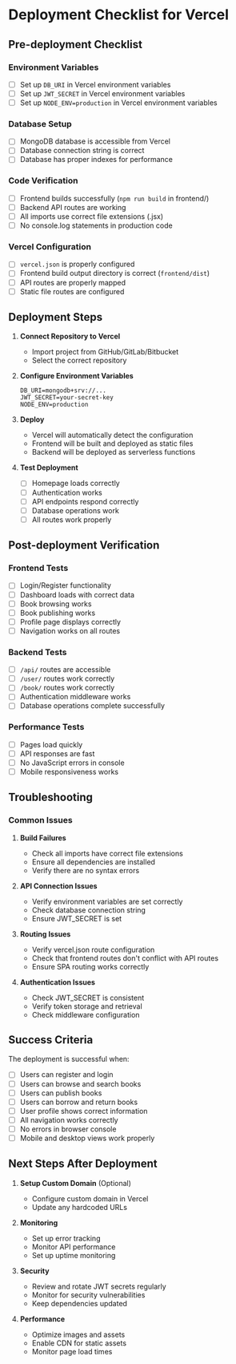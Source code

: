 # Deployment Checklist for Vercel

## Pre-deployment Checklist

### Environment Variables
- [ ] Set up `DB_URI` in Vercel environment variables
- [ ] Set up `JWT_SECRET` in Vercel environment variables  
- [ ] Set up `NODE_ENV=production` in Vercel environment variables

### Database Setup
- [ ] MongoDB database is accessible from Vercel
- [ ] Database connection string is correct
- [ ] Database has proper indexes for performance

### Code Verification
- [ ] Frontend builds successfully (`npm run build` in frontend/)
- [ ] Backend API routes are working
- [ ] All imports use correct file extensions (.jsx)
- [ ] No console.log statements in production code

### Vercel Configuration
- [ ] `vercel.json` is properly configured
- [ ] Frontend build output directory is correct (`frontend/dist`)
- [ ] API routes are properly mapped
- [ ] Static file routes are configured

## Deployment Steps

1. **Connect Repository to Vercel**
   - Import project from GitHub/GitLab/Bitbucket
   - Select the correct repository

2. **Configure Environment Variables**
   ```
   DB_URI=mongodb+srv://...
   JWT_SECRET=your-secret-key
   NODE_ENV=production
   ```

3. **Deploy**
   - Vercel will automatically detect the configuration
   - Frontend will be built and deployed as static files
   - Backend will be deployed as serverless functions

4. **Test Deployment**
   - [ ] Homepage loads correctly
   - [ ] Authentication works
   - [ ] API endpoints respond correctly
   - [ ] Database operations work
   - [ ] All routes work properly

## Post-deployment Verification

### Frontend Tests
- [ ] Login/Register functionality
- [ ] Dashboard loads with correct data
- [ ] Book browsing works
- [ ] Book publishing works
- [ ] Profile page displays correctly
- [ ] Navigation works on all routes

### Backend Tests
- [ ] `/api/` routes are accessible
- [ ] `/user/` routes work correctly
- [ ] `/book/` routes work correctly
- [ ] Authentication middleware works
- [ ] Database operations complete successfully

### Performance Tests
- [ ] Pages load quickly
- [ ] API responses are fast
- [ ] No JavaScript errors in console
- [ ] Mobile responsiveness works

## Troubleshooting

### Common Issues

1. **Build Failures**
   - Check all imports have correct file extensions
   - Ensure all dependencies are installed
   - Verify there are no syntax errors

2. **API Connection Issues**
   - Verify environment variables are set correctly
   - Check database connection string
   - Ensure JWT_SECRET is set

3. **Routing Issues**
   - Verify vercel.json route configuration
   - Check that frontend routes don't conflict with API routes
   - Ensure SPA routing works correctly

4. **Authentication Issues**
   - Check JWT_SECRET is consistent
   - Verify token storage and retrieval
   - Check middleware configuration

## Success Criteria

The deployment is successful when:
- [ ] Users can register and login
- [ ] Users can browse and search books
- [ ] Users can publish books
- [ ] Users can borrow and return books
- [ ] User profile shows correct information
- [ ] All navigation works correctly
- [ ] No errors in browser console
- [ ] Mobile and desktop views work properly

## Next Steps After Deployment

1. **Setup Custom Domain** (Optional)
   - Configure custom domain in Vercel
   - Update any hardcoded URLs

2. **Monitoring**
   - Set up error tracking
   - Monitor API performance
   - Set up uptime monitoring

3. **Security**
   - Review and rotate JWT secrets regularly
   - Monitor for security vulnerabilities
   - Keep dependencies updated

4. **Performance**
   - Optimize images and assets
   - Enable CDN for static assets
   - Monitor page load times
